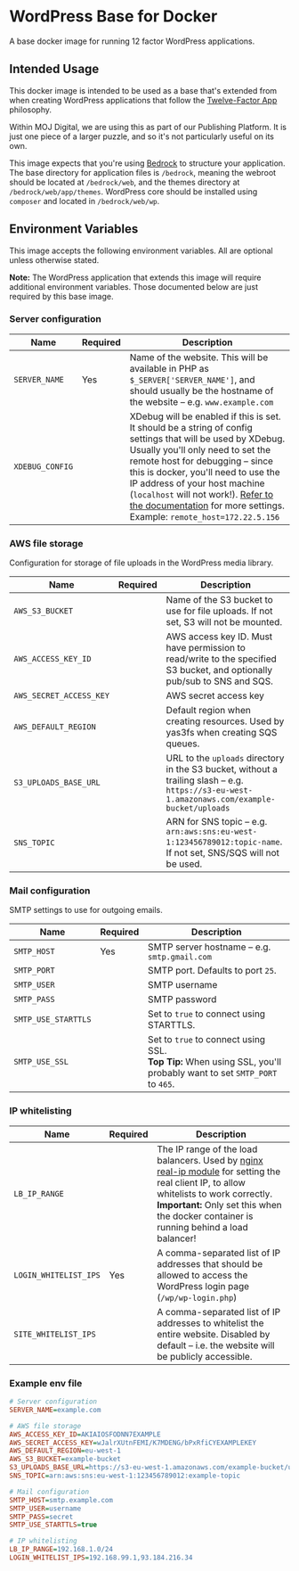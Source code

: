 # WordPress Base for Docker

A base docker image for running 12 factor WordPress applications.

## Intended Usage

This docker image is intended to be used as a base that's extended from when creating  WordPress applications that follow the [Twelve-Factor App](http://12factor.net/) philosophy.

Within MOJ Digital, we are using this as part of our Publishing Platform. It is just one piece of a larger puzzle, and so it's not particularly useful on its own.

This image expects that you're using [Bedrock](https://roots.io/bedrock/) to structure your application. The base directory for application files is `/bedrock`, meaning the webroot should be located at `/bedrock/web`, and the themes directory at `/bedrock/web/app/themes`. WordPress core should be installed using `composer` and located in `/bedrock/web/wp`.

## Environment Variables

This image accepts the following environment variables. All are optional unless otherwise stated.

**Note:** The WordPress application that extends this image will require additional environment variables. Those documented below are just required by this base image.

### Server configuration

| Name            | Required | Description |
| --------------- | -------- | ----------- |
| `SERVER_NAME`   | Yes      | Name of the website. This will be available in PHP as `$_SERVER['SERVER_NAME']`, and should usually be the hostname of the website – e.g. `www.example.com` |
| `XDEBUG_CONFIG` |          | XDebug will be enabled if this is set. It should be a string of config settings that will be used by XDebug. Usually you'll only need to set the remote host for debugging – since this is docker, you'll need to use the IP address of your host machine (`localhost` will not work!). [Refer to the documentation](https://xdebug.org/docs/all_settings) for more settings. Example: `remote_host=172.22.5.156` |

### AWS file storage

Configuration for storage of file uploads in the WordPress media library.

| Name                    | Required | Description |
| ----------------------- | -------- | ----------- |
| `AWS_S3_BUCKET`         |          | Name of the S3 bucket to use for file uploads. If not set, S3 will not be mounted. |
| `AWS_ACCESS_KEY_ID`     |          | AWS access key ID. Must have permission to read/write to the specified S3 bucket, and optionally pub/sub to SNS and SQS. |
| `AWS_SECRET_ACCESS_KEY` |          | AWS secret access key |
| `AWS_DEFAULT_REGION`    |          | Default region when creating resources. Used by yas3fs when creating SQS queues. |
| `S3_UPLOADS_BASE_URL`   |          | URL to the `uploads` directory in the S3 bucket, without a trailing slash – e.g. `https://s3-eu-west-1.amazonaws.com/example-bucket/uploads` |
| `SNS_TOPIC`             |          | ARN for SNS topic – e.g. `arn:aws:sns:eu-west-1:123456789012:topic-name`. If not set, SNS/SQS will not be used. |

### Mail configuration

SMTP settings to use for outgoing emails.

| Name                | Required | Description |
| ------------------- | -------- | ----------- |
| `SMTP_HOST`         | Yes      | SMTP server hostname – e.g. `smtp.gmail.com` |
| `SMTP_PORT`         |          | SMTP port. Defaults to port `25`. |
| `SMTP_USER`         |          | SMTP username |
| `SMTP_PASS`         |          | SMTP password |
| `SMTP_USE_STARTTLS` |          | Set to `true` to connect using STARTTLS. |
| `SMTP_USE_SSL`      |          | Set to `true` to connect using SSL. <br/> **Top Tip:** When using SSL, you'll probably want to set `SMTP_PORT` to `465`. |

### IP whitelisting

| Name                  | Required | Description |
| --------------------- | -------- | ----------- |
| `LB_IP_RANGE`         |          | The IP range of the load balancers. Used by [nginx real-ip module](https://nginx.org/en/docs/http/ngx_http_realip_module.html) for setting the real client IP, to allow whitelists to work correctly. <br/> **Important:** Only set this when the docker container is running behind a load balancer! |
| `LOGIN_WHITELIST_IPS` | Yes      | A comma-separated list of IP addresses that should be allowed to access the WordPress login page (`/wp/wp-login.php`) |
| `SITE_WHITELIST_IPS`  |          | A comma-separated list of IP addresses to whitelist the entire website. Disabled by default – i.e. the website will be publicly accessible. |

### Example env file

```ini
# Server configuration
SERVER_NAME=example.com

# AWS file storage
AWS_ACCESS_KEY_ID=AKIAIOSFODNN7EXAMPLE
AWS_SECRET_ACCESS_KEY=wJalrXUtnFEMI/K7MDENG/bPxRfiCYEXAMPLEKEY
AWS_DEFAULT_REGION=eu-west-1
AWS_S3_BUCKET=example-bucket
S3_UPLOADS_BASE_URL=https://s3-eu-west-1.amazonaws.com/example-bucket/uploads
SNS_TOPIC=arn:aws:sns:eu-west-1:123456789012:example-topic

# Mail configuration
SMTP_HOST=smtp.example.com
SMTP_USER=username
SMTP_PASS=secret
SMTP_USE_STARTTLS=true

# IP whitelisting
LB_IP_RANGE=192.168.1.0/24
LOGIN_WHITELIST_IPS=192.168.99.1,93.184.216.34
```
